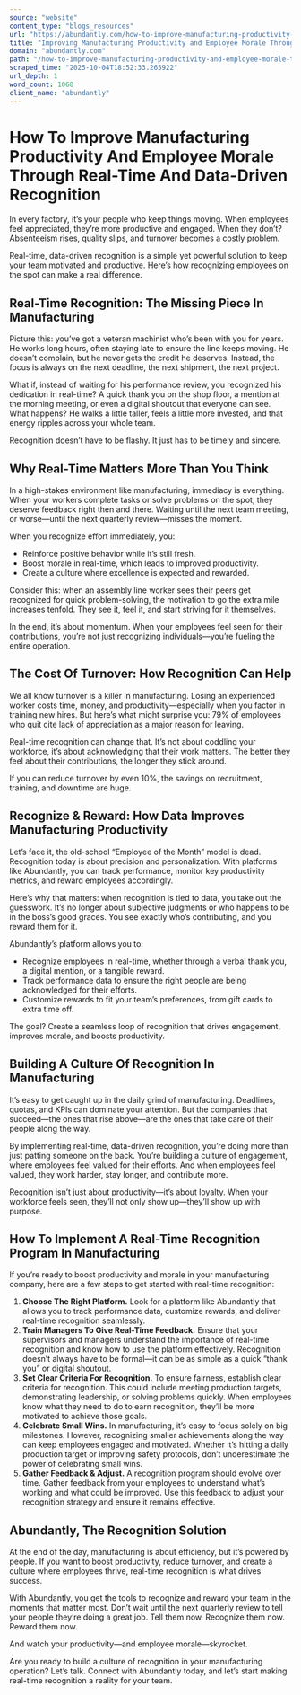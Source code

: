 ```yaml
---
source: "website"
content_type: "blogs_resources"
url: "https://abundantly.com/how-to-improve-manufacturing-productivity-and-employee-morale-through-real-time-and-data-driven-recognition/"
title: "Improving Manufacturing Productivity and Employee Morale Through Real-Time Recognition"
domain: "abundantly.com"
path: "/how-to-improve-manufacturing-productivity-and-employee-morale-through-real-time-and-data-driven-recognition/"
scraped_time: "2025-10-04T18:52:33.265922"
url_depth: 1
word_count: 1068
client_name: "abundantly"
---
```


# How To Improve Manufacturing Productivity And Employee Morale Through Real-Time And Data-Driven Recognition

In every factory, it’s your people who keep things moving. When employees feel appreciated, they’re more productive and engaged. When they don’t? Absenteeism rises, quality slips, and turnover becomes a costly problem.

Real-time, data-driven recognition is a simple yet powerful solution to keep your team motivated and productive. Here’s how recognizing employees on the spot can make a real difference.

## Real-Time Recognition: The Missing Piece In Manufacturing

Picture this: you’ve got a veteran machinist who’s been with you for years. He works long hours, often staying late to ensure the line keeps moving. He doesn’t complain, but he never gets the credit he deserves. Instead, the focus is always on the next deadline, the next shipment, the next project.

What if, instead of waiting for his performance review, you recognized his dedication in real-time? A quick thank you on the shop floor, a mention at the morning meeting, or even a digital shoutout that everyone can see. What happens? He walks a little taller, feels a little more invested, and that energy ripples across your whole team.

Recognition doesn’t have to be flashy. It just has to be timely and sincere.

## Why Real-Time Matters More Than You Think

In a high-stakes environment like manufacturing, immediacy is everything. When your workers complete tasks or solve problems on the spot, they deserve feedback right then and there. Waiting until the next team meeting, or worse—until the next quarterly review—misses the moment.

When you recognize effort immediately, you:

* Reinforce positive behavior while it’s still fresh.
* Boost morale in real-time, which leads to improved productivity.
* Create a culture where excellence is expected and rewarded.

Consider this: when an assembly line worker sees their peers get recognized for quick problem-solving, the motivation to go the extra mile increases tenfold. They see it, feel it, and start striving for it themselves.

In the end, it’s about momentum. When your employees feel seen for their contributions, you’re not just recognizing individuals—you’re fueling the entire operation.

## The Cost Of Turnover: How Recognition Can Help

We all know turnover is a killer in manufacturing. Losing an experienced worker costs time, money, and productivity—especially when you factor in training new hires. But here’s what might surprise you: 79% of employees who quit cite lack of appreciation as a major reason for leaving.

Real-time recognition can change that. It’s not about coddling your workforce, it’s about acknowledging that their work matters. The better they feel about their contributions, the longer they stick around.

If you can reduce turnover by even 10%, the savings on recruitment, training, and downtime are huge.

## Recognize & Reward: How Data Improves Manufacturing Productivity

Let’s face it, the old-school “Employee of the Month” model is dead. Recognition today is about precision and personalization. With platforms like Abundantly, you can track performance, monitor key productivity metrics, and reward employees accordingly.

Here’s why that matters: when recognition is tied to data, you take out the guesswork. It’s no longer about subjective judgments or who happens to be in the boss’s good graces. You see exactly who’s contributing, and you reward them for it.

Abundantly’s platform allows you to:

* Recognize employees in real-time, whether through a verbal thank you, a digital mention, or a tangible reward.
* Track performance data to ensure the right people are being acknowledged for their efforts.
* Customize rewards to fit your team’s preferences, from gift cards to extra time off.

The goal? Create a seamless loop of recognition that drives engagement, improves morale, and boosts productivity.

## Building A Culture Of Recognition In Manufacturing

It’s easy to get caught up in the daily grind of manufacturing. Deadlines, quotas, and KPIs can dominate your attention. But the companies that succeed—the ones that rise above—are the ones that take care of their people along the way.

By implementing real-time, data-driven recognition, you’re doing more than just patting someone on the back. You’re building a culture of engagement, where employees feel valued for their efforts. And when employees feel valued, they work harder, stay longer, and contribute more.

Recognition isn’t just about productivity—it’s about loyalty. When your workforce feels seen, they’ll not only show up—they’ll show up with purpose.

## How To Implement A Real-Time Recognition Program In Manufacturing

If you’re ready to boost productivity and morale in your manufacturing company, here are a few steps to get started with real-time recognition:

1. **Choose The Right Platform.** Look for a platform like Abundantly that allows you to track performance data, customize rewards, and deliver real-time recognition seamlessly.
2. **Train Managers To Give Real-Time Feedback.** Ensure that your supervisors and managers understand the importance of real-time recognition and know how to use the platform effectively. Recognition doesn’t always have to be formal—it can be as simple as a quick “thank you” or digital shoutout.
3. **Set Clear Criteria For Recognition.** To ensure fairness, establish clear criteria for recognition. This could include meeting production targets, demonstrating leadership, or solving problems quickly. When employees know what they need to do to earn recognition, they’ll be more motivated to achieve those goals.
4. **Celebrate Small Wins.** In manufacturing, it’s easy to focus solely on big milestones. However, recognizing smaller achievements along the way can keep employees engaged and motivated. Whether it’s hitting a daily production target or improving safety protocols, don’t underestimate the power of celebrating small wins.
5. **Gather Feedback & Adjust.** A recognition program should evolve over time. Gather feedback from your employees to understand what’s working and what could be improved. Use this feedback to adjust your recognition strategy and ensure it remains effective.

## Abundantly, The Recognition Solution

At the end of the day, manufacturing is about efficiency, but it’s powered by people. If you want to boost productivity, reduce turnover, and create a culture where employees thrive, real-time recognition is what drives success.

With Abundantly, you get the tools to recognize and reward your team in the moments that matter most. Don’t wait until the next quarterly review to tell your people they’re doing a great job. Tell them now. Recognize them now. Reward them now.

And watch your productivity—and employee morale—skyrocket.

Are you ready to build a culture of recognition in your manufacturing operation? Let’s talk. Connect with Abundantly today, and let’s start making real-time recognition a reality for your team.